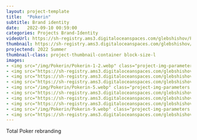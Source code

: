 ```yaml
---
layout: project-template
title:  "Pokerin"
subtitle: Brand identity
date:   2022-09-10 00:59:00
categories: Projects Brand-Identity
videoUrl: https://sh-registry.ams3.digitaloceanspaces.com/glebshishov/Pokerin/Pokerin-video.mp4
thumbnail: https://sh-registry.ams3.digitaloceanspaces.com/glebshishov/Pokerin/Pokerin-thumbnail.webp
projectend: 2022 Summer
thumbnail-class: project-thumbnail-container block-size-l
images:
- <img src="/img/Pokerin/Pokerin-1-2.webp" class="project-img-parameters img-size-full" alt="Pokerin-1">
- <img src="https://sh-registry.ams3.digitaloceanspaces.com/glebshishov/Pokerin/Pokerin-2.jpg" class="project-img-parameters img-size-full" alt="Pokerin-2">
- <img src="https://sh-registry.ams3.digitaloceanspaces.com/glebshishov/Pokerin/Pokerin-3.jpg" class="project-img-parameters img-size-full" alt="Pokerin-3">
- <img src="https://sh-registry.ams3.digitaloceanspaces.com/glebshishov/Pokerin/Pokerin-4.jpg" class="project-img-parameters img-size-full" alt="Pokerin-4">
- <img src="/img/Pokerin/Pokerin-5.webp" class="project-img-parameters img-size-full" alt="Pokerin-5">
- <img src="https://sh-registry.ams3.digitaloceanspaces.com/glebshishov/Pokerin/Pokerin-6.jpg" class="project-img-parameters img-size-tri" alt="Pokerin-6">
- <img src="https://sh-registry.ams3.digitaloceanspaces.com/glebshishov/Pokerin/Pokerin-7.jpg" class="project-img-parameters img-size-tri" alt="Pokerin-7">
- <img src="https://sh-registry.ams3.digitaloceanspaces.com/glebshishov/Pokerin/Pokerin-8.jpg" class="project-img-parameters img-size-tri" alt="Pokerin-8">
- <img src="/img/Pokerin/Pokerin-9.webp" class="project-img-parameters img-size-full" alt="Pokerin-9">
- <img src="https://sh-registry.ams3.digitaloceanspaces.com/glebshishov/Pokerin/Pokerin-10.jpg" class="project-img-parameters img-size-full" alt="Pokerin-10">
---
```


Total Poker rebranding